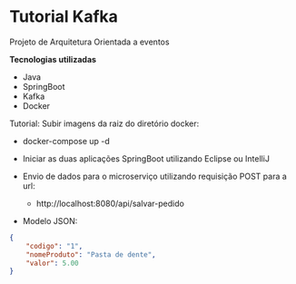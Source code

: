 ﻿# Tutorial Kafka

Projeto de Arquitetura Orientada a eventos

<b>Tecnologias utilizadas</b>
- Java
- SpringBoot
- Kafka
- Docker

Tutorial:
Subir imagens da raiz do diretório docker: 
- docker-compose up -d
- Iniciar as duas aplicações SpringBoot utilizando Eclipse ou IntelliJ
- Envio de dados para o microserviço utilizando requisição POST para a url:
   
   - http://localhost:8080/api/salvar-pedido

- Modelo JSON:

```json
{
	"codigo": "1",
	"nomeProduto": "Pasta de dente",
	"valor": 5.00
}
```
